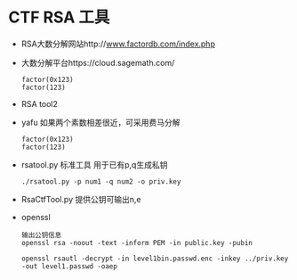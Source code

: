 # CTF RSA 工具

- RSA大数分解网站http://www.factordb.com/index.php
- 大数分解平台https://cloud.sagemath.com/
  ```
  factor(0x123)
  factor(123)
  ```
- RSA tool2
- yafu 如果两个素数相差很近，可采用费马分解
  ```
  factor(0x123)
  factor(123)
  ```

- rsatool.py 标准工具 用于已有p,q生成私钥
  ```
  ./rsatool.py -p num1 -q num2 -o priv.key
  ```

- RsaCtfTool.py 提供公钥可输出n,e  
- openssl
  ```
  输出公钥信息
  openssl rsa -noout -text -inform PEM -in public.key -pubin

  openssl rsautl -decrypt -in level1bin.passwd.enc -inkey ../priv.key -out level1.passwd -oaep
  ```
